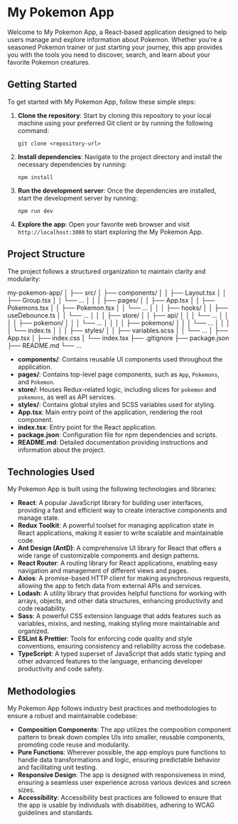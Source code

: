 # My Pokemon App

Welcome to My Pokemon App, a React-based application designed to help users manage and explore information about Pokemon. Whether you're a seasoned Pokemon trainer or just starting your journey, this app provides you with the tools you need to discover, search, and learn about your favorite Pokemon creatures.

## Getting Started

To get started with My Pokemon App, follow these simple steps:

1. **Clone the repository**: Start by cloning this repository to your local machine using your preferred Git client or by running the following command:

    ```
    git clone <repository-url>
    ```

2. **Install dependencies**: Navigate to the project directory and install the necessary dependencies by running:

    ```
    npm install
    ```

3. **Run the development server**: Once the dependencies are installed, start the development server by running:

    ```
    npm run dev
    ```

4. **Explore the app**: Open your favorite web browser and visit `http://localhost:3000` to start exploring the My Pokemon App.

## Project Structure

The project follows a structured organization to maintain clarity and modularity:

my-pokemon-app/
│
├── src/
│ ├── components/
│ │ ├── Layout.tsx
│ │ ├── Group.tsx
│ │ └── ...
│ │
│ ├── pages/
│ │ ├── App.tsx
│ │ ├── Pokemons.tsx
│ │ ├── Pokemon.tsx
│ │ └── ...
│ │
│ ├── hooks/
│ │ ├── useDebounce.ts
│ │ └── ...
│ │
│ ├── store/
│ │ ├── api/
│ │ │ └── ...
│ │
│ │ ├── pokemon/
│ │ │ └── ...
│ │
│ │ ├── pokemons/
│ │ │ └── ...
│ │
│ │ └── index.ts
│ │
│ ├── styles/
│ │ ├── variables.scss
│ │ └── ...
│ ├── App.tsx
│ ├── index.css
│ └── index.tsx
├── .gitignore
├── package.json
├── README.md
└── ...


- **components/**: Contains reusable UI components used throughout the application.
- **pages/**: Contains top-level page components, such as `App`, `Pokemons`, and `Pokemon`.
- **store/**: Houses Redux-related logic, including slices for `pokemon` and `pokemons`, as well as API services.
- **styles/**: Contains global styles and SCSS variables used for styling.
- **App.tsx**: Main entry point of the application, rendering the root component.
- **index.tsx**: Entry point for the React application.
- **package.json**: Configuration file for npm dependencies and scripts.
- **README.md**: Detailed documentation providing instructions and information about the project.

## Technologies Used

My Pokemon App is built using the following technologies and libraries:

- **React**: A popular JavaScript library for building user interfaces, providing a fast and efficient way to create interactive components and manage state.
- **Redux Toolkit**: A powerful toolset for managing application state in React applications, making it easier to write scalable and maintainable code.
- **Ant Design (AntD)**: A comprehensive UI library for React that offers a wide range of customizable components and design patterns.
- **React Router**: A routing library for React applications, enabling easy navigation and management of different views and pages.
- **Axios**: A promise-based HTTP client for making asynchronous requests, allowing the app to fetch data from external APIs and services.
- **Lodash**: A utility library that provides helpful functions for working with arrays, objects, and other data structures, enhancing productivity and code readability.
- **Sass**: A powerful CSS extension language that adds features such as variables, mixins, and nesting, making styling more maintainable and organized.
- **ESLint & Prettier**: Tools for enforcing code quality and style conventions, ensuring consistency and reliability across the codebase.
- **TypeScript**: A typed superset of JavaScript that adds static typing and other advanced features to the language, enhancing developer productivity and code safety.

## Methodologies

My Pokemon App follows industry best practices and methodologies to ensure a robust and maintainable codebase:

- **Composition Components**: The app utilizes the composition component pattern to break down complex UIs into smaller, reusable components, promoting code reuse and modularity.
- **Pure Functions**: Wherever possible, the app employs pure functions to handle data transformations and logic, ensuring predictable behavior and facilitating unit testing.
- **Responsive Design**: The app is designed with responsiveness in mind, ensuring a seamless user experience across various devices and screen sizes.
- **Accessibility**: Accessibility best practices are followed to ensure that the app is usable by individuals with disabilities, adhering to WCAG guidelines and standards.